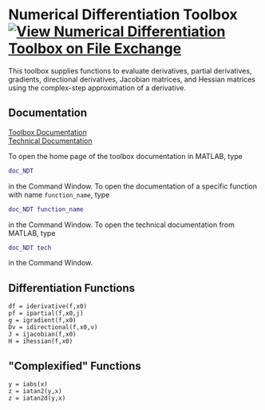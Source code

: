 # Numerical Differentiation Toolbox [![View Numerical Differentiation Toolbox on File Exchange](https://www.mathworks.com/matlabcentral/images/matlab-file-exchange.svg)](https://www.mathworks.com/matlabcentral/fileexchange/97267-numerical-differentiation-toolbox)

This toolbox supplies functions to evaluate derivatives, partial derivatives, gradients, directional derivatives, Jacobian matrices, and Hessian matrices using the complex-step approximation of a derivative.


## Documentation

[Toolbox Documentation](https://tamaskis.github.io/Numerical_Differentiation_Toolbox-MATLAB/)\
[Technical Documentation](https://tamaskis.github.io/documentation/Numerical_Differentiation_using_the_Complex_Step_Approximation.pdf)

To open the home page of the toolbox documentation in MATLAB, type

```matlab
doc_NDT
```

in the Command Window. To open the documentation of a specific function with name `function_name`, type

```matlab
doc_NDT function_name
```

in the Command Window. To open the technical documentation from MATLAB, type

```matlab
doc_NDT tech
```

in the Command Window.



## Differentiation Functions

`df = iderivative(f,x0)`\
`pf = ipartial(f,x0,j)`\
`g = igradient(f,x0)`\
`Dv = idirectional(f,x0,v)`\
`J = ijacobian(f,x0)`\
`H = ihessian(f,x0)`


## "Complexified" Functions
`y = iabs(x)`\
`z = iatan2(y,x)`\
`z = iatan2d(y,x)`
